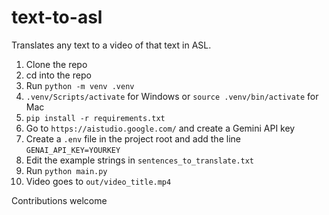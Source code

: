 # text-to-asl
Translates any text to a video of that text in ASL.

1. Clone the repo
2. cd into the repo
3. Run `python -m venv .venv`
4. `.venv/Scripts/activate` for Windows or `source .venv/bin/activate` for Mac
5. `pip install -r requirements.txt`
6. Go to `https://aistudio.google.com/` and create a Gemini API key
7. Create a `.env` file in the project root and add the line `GENAI_API_KEY=YOURKEY`
8. Edit the example strings in `sentences_to_translate.txt`
9. Run `python main.py`
10. Video goes to `out/video_title.mp4`

Contributions welcome
